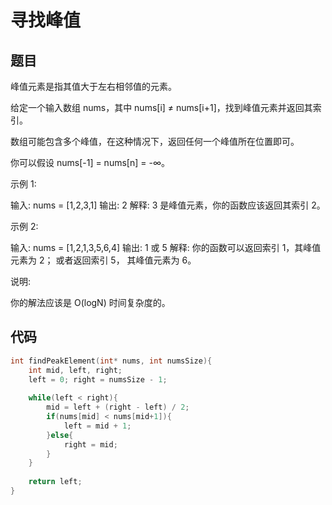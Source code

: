 # 寻找峰值

## 题目

峰值元素是指其值大于左右相邻值的元素。

给定一个输入数组 nums，其中 nums[i] ≠ nums[i+1]，找到峰值元素并返回其索引。

数组可能包含多个峰值，在这种情况下，返回任何一个峰值所在位置即可。

你可以假设 nums[-1] = nums[n] = -∞。

示例 1:

输入: nums = [1,2,3,1]
输出: 2
解释: 3 是峰值元素，你的函数应该返回其索引 2。

示例 2:

输入: nums = [1,2,1,3,5,6,4]
输出: 1 或 5 
解释: 你的函数可以返回索引 1，其峰值元素为 2；
     或者返回索引 5， 其峰值元素为 6。


说明:

你的解法应该是 O(logN) 时间复杂度的。

## 代码

```c
int findPeakElement(int* nums, int numsSize){
    int mid, left, right;
    left = 0; right = numsSize - 1; 
    
    while(left < right){
        mid = left + (right - left) / 2;
        if(nums[mid] < nums[mid+1]){
            left = mid + 1;
        }else{
            right = mid;
        }
    }
    
    return left;
}
```

